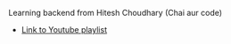 Learning backend from Hitesh Choudhary (Chai aur code)

- [Link to Youtube playlist](https://www.youtube.com/playlist?list=PLu71SKxNbfoBGh_8p_NS-ZAh6v7HhYqHW)